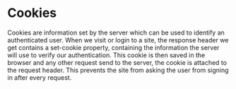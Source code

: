 # Cookies
Cookies are information set by the server which can be used to identify an authenticated user.
When we visit or login to a site, the response header we get contains a set-cookie property,
containing the information the server will use to verify our authentication. This cookie is then
saved in the browser and any other request send to the server, the cookie is attached to
the request header. This prevents the site from asking the user from signing in after
every request.



